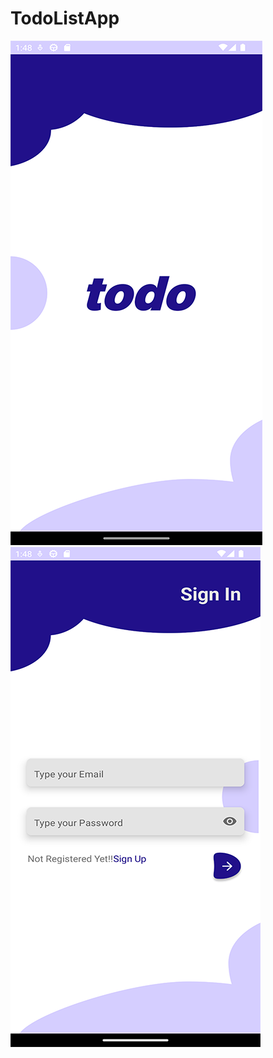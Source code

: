 # TodoListApp
 

![Splash Screen](images/splashScreen.png)
![Sign In Screen](images/signInScreen.png)
